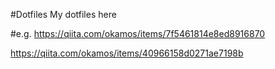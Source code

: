 #Dotfiles
My dotfiles here

#e.g.
https://qiita.com/okamos/items/7f5461814e8ed8916870

https://qiita.com/okamos/items/40966158d0271ae7198b
